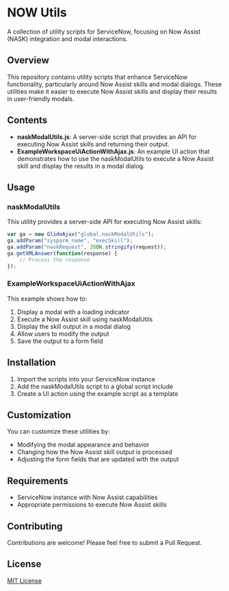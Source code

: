 # NOW Utils

A collection of utility scripts for ServiceNow, focusing on Now Assist (NASK) integration and modal interactions.

## Overview

This repository contains utility scripts that enhance ServiceNow functionality, particularly around Now Assist skills and modal dialogs. These utilities make it easier to execute Now Assist skills and display their results in user-friendly modals.

## Contents

- **naskModalUtils.js**: A server-side script that provides an API for executing Now Assist skills and returning their output.
- **ExampleWorkspaceUiActionWithAjax.js**: An example UI action that demonstrates how to use the naskModalUtils to execute a Now Assist skill and display the results in a modal dialog.

## Usage

### naskModalUtils

This utility provides a server-side API for executing Now Assist skills:

```javascript
var ga = new GlideAjax("global.naskModalUtils");
ga.addParam("sysparm_name", "execSkill");
ga.addParam("naskRequest", JSON.stringify(request));
ga.getXMLAnswer(function(response) {
    // Process the response
});
```

### ExampleWorkspaceUiActionWithAjax

This example shows how to:
1. Display a modal with a loading indicator
2. Execute a Now Assist skill using naskModalUtils
3. Display the skill output in a modal dialog
4. Allow users to modify the output
5. Save the output to a form field

## Installation

1. Import the scripts into your ServiceNow instance
2. Add the naskModalUtils script to a global script include
3. Create a UI action using the example script as a template

## Customization

You can customize these utilities by:
- Modifying the modal appearance and behavior
- Changing how the Now Assist skill output is processed
- Adjusting the form fields that are updated with the output

## Requirements

- ServiceNow instance with Now Assist capabilities
- Appropriate permissions to execute Now Assist skills

## Contributing

Contributions are welcome! Please feel free to submit a Pull Request.

## License

[MIT License](LICENSE)
